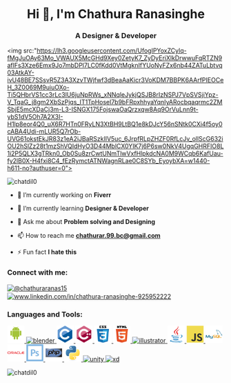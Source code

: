 <h1 align="center">Hi 👋, I'm Chathura Ranasinghe</h1>
<h3 align="center">A Designer & Developer</h3>

<img src:"https://lh3.googleusercontent.com/UfogIPYoxZCylq-fMgJuOAy63Mo_VWAUX5McGHd9Xey0ZetyK7_ZyDyEriXlkDrwwuFqRTZN9aflFs3Xze6Emx9Jo7mbDPl7LC0fKdd0VtMgknIfYUoNyFZx6nb44ZATuLbtvq03AtkAY-ivU48BE7SSsvR5Z3A3XzvTWjfwf3dBeaAaKicr3VoKDM7BBPK6AArfPIEOCeH_3Z0069M9uiuOXo-Ti5QHbrVS1cc3rLc3lU6juNpRWs_xNNqleJykjQSJB8rIzNSPJ7VpSVSjiYpz-V_TqaG_j8gm2XbSzPjqs_IT1TpHosel7b9bFRpxhhyaYqnIyARocbqaqrmc2ZMSbjE5mcXDaCj3m-L3-ISNGX175FojswaOaQrzxqw8Aq9OrVuLnn9t-ybS1dV5Oh7A2X3I-H1lp8eor4Q0_uX6R7HTn0FRyLN3XtBH9LtBQ1e8kDJcY56nSNtk0CXi4f5oy0cABA4Udi-mLUR5Q7rOb-UVG61okstEkJR83z1eA2iJBaRSzklIV5uc_6JrpfRLpZHZF0RfLcJv_ollScG632iOU2hSlZz28t1mzShVQIdHyO3D44MblCX0YIK7j6P6sw0NkV4UgqGHRFIO8L1i2P5QLX3gTRkn0_Ob0Su8zrCwtUNmTlwVxfHlpkdcNA0M9WCqb6KafUau-fy2lB0X-H4fxi8C4_fEzRymctATNWagnRLae0C8SYb_EyoybXA=w1440-h611-no?authuser=0">

<p align="left"> <img src="https://komarev.com/ghpvc/?username=chatdil0&label=Profile%20views&color=0e75b6&style=flat" alt="chatdil0" /> </p>

- 🔭 I’m currently working on **Fiverr**

- 🌱 I’m currently learning **Designer & Developer**

- 💬 Ask me about **Problem solving and Designing**

- 📫 How to reach me **chathurar.99.bc@gmail.com**

- ⚡ Fun fact **I hate this**

<h3 align="left">Connect with me:</h3>
<p align="left">
<a href="https://twitter.com/@chathuraranas15" target="blank"><img align="center" src="https://raw.githubusercontent.com/rahuldkjain/github-profile-readme-generator/master/src/images/icons/Social/twitter.svg" alt="@chathuraranas15" height="30" width="40" /></a>
<a href="https://linkedin.com/in/www.linkedin.com/in/chathura-ranasinghe-925952222" target="blank"><img align="center" src="https://raw.githubusercontent.com/rahuldkjain/github-profile-readme-generator/master/src/images/icons/Social/linked-in-alt.svg" alt="www.linkedin.com/in/chathura-ranasinghe-925952222" height="30" width="40" /></a>
</p>

<h3 align="left">Languages and Tools:</h3>
<p align="left"> <a href="https://developer.android.com" target="_blank" rel="noreferrer"> <img src="https://raw.githubusercontent.com/devicons/devicon/master/icons/android/android-original-wordmark.svg" alt="android" width="40" height="40"/> </a> <a href="https://www.blender.org/" target="_blank" rel="noreferrer"> <img src="https://download.blender.org/branding/community/blender_community_badge_white.svg" alt="blender" width="40" height="40"/> </a> <a href="https://www.cprogramming.com/" target="_blank" rel="noreferrer"> <img src="https://raw.githubusercontent.com/devicons/devicon/master/icons/c/c-original.svg" alt="c" width="40" height="40"/> </a> <a href="https://www.w3schools.com/cpp/" target="_blank" rel="noreferrer"> <img src="https://raw.githubusercontent.com/devicons/devicon/master/icons/cplusplus/cplusplus-original.svg" alt="cplusplus" width="40" height="40"/> </a> <a href="https://www.w3schools.com/css/" target="_blank" rel="noreferrer"> <img src="https://raw.githubusercontent.com/devicons/devicon/master/icons/css3/css3-original-wordmark.svg" alt="css3" width="40" height="40"/> </a> <a href="https://www.w3.org/html/" target="_blank" rel="noreferrer"> <img src="https://raw.githubusercontent.com/devicons/devicon/master/icons/html5/html5-original-wordmark.svg" alt="html5" width="40" height="40"/> </a> <a href="https://www.adobe.com/in/products/illustrator.html" target="_blank" rel="noreferrer"> <img src="https://www.vectorlogo.zone/logos/adobe_illustrator/adobe_illustrator-icon.svg" alt="illustrator" width="40" height="40"/> </a> <a href="https://www.java.com" target="_blank" rel="noreferrer"> <img src="https://raw.githubusercontent.com/devicons/devicon/master/icons/java/java-original.svg" alt="java" width="40" height="40"/> </a> <a href="https://developer.mozilla.org/en-US/docs/Web/JavaScript" target="_blank" rel="noreferrer"> <img src="https://raw.githubusercontent.com/devicons/devicon/master/icons/javascript/javascript-original.svg" alt="javascript" width="40" height="40"/> </a> <a href="https://www.mysql.com/" target="_blank" rel="noreferrer"> <img src="https://raw.githubusercontent.com/devicons/devicon/master/icons/mysql/mysql-original-wordmark.svg" alt="mysql" width="40" height="40"/> </a> <a href="https://www.oracle.com/" target="_blank" rel="noreferrer"> <img src="https://raw.githubusercontent.com/devicons/devicon/master/icons/oracle/oracle-original.svg" alt="oracle" width="40" height="40"/> </a> <a href="https://www.photoshop.com/en" target="_blank" rel="noreferrer"> <img src="https://raw.githubusercontent.com/devicons/devicon/master/icons/photoshop/photoshop-line.svg" alt="photoshop" width="40" height="40"/> </a> <a href="https://www.php.net" target="_blank" rel="noreferrer"> <img src="https://raw.githubusercontent.com/devicons/devicon/master/icons/php/php-original.svg" alt="php" width="40" height="40"/> </a> <a href="https://www.python.org" target="_blank" rel="noreferrer"> <img src="https://raw.githubusercontent.com/devicons/devicon/master/icons/python/python-original.svg" alt="python" width="40" height="40"/> </a> <a href="https://unity.com/" target="_blank" rel="noreferrer"> <img src="https://www.vectorlogo.zone/logos/unity3d/unity3d-icon.svg" alt="unity" width="40" height="40"/> </a> <a href="https://www.adobe.com/products/xd.html" target="_blank" rel="noreferrer"> <img src="https://cdn.worldvectorlogo.com/logos/adobe-xd.svg" alt="xd" width="40" height="40"/> </a> </p>

<p><img align="left" src="https://github-readme-stats.vercel.app/api/top-langs?username=chatdil0&show_icons=true&locale=en&layout=compact" alt="chatdil0" /></p>

